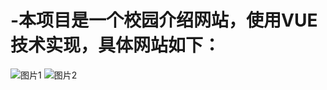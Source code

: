 # -本项目是一个校园介绍网站，使用VUE技术实现，具体网站如下：
![图片1](https://github.com/user-attachments/assets/3d9fd584-d10e-4ffc-8d6f-740178c3819b)
![图片2](https://github.com/user-attachments/assets/f752d5b8-bac2-4c15-9dcc-1ea4febe2107)
